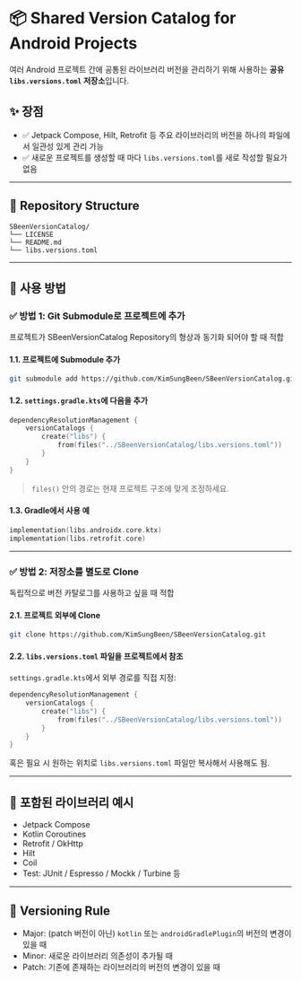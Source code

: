 
# 📦 Shared Version Catalog for Android Projects

여러 Android 프로젝트 간에 공통된 라이브러리 버전을 관리하기 위해 사용하는 **공유 `libs.versions.toml` 저장소**입니다.

## ✨ 장점

- ✅ Jetpack Compose, Hilt, Retrofit 등 주요 라이브러리의 버전을 하나의 파일에서 일관성 있게 관리 가능
- ✅ 새로운 프로젝트를 생성할 때 마다 `libs.versions.toml`를 새로 작성할 필요가 없음

---

## 📁 Repository Structure

```[README.md](../AndroidStudioProjects/SBeenVersionCatalog/README.md)
SBeenVersionCatalog/
└── LICENSE
└── README.md
└── libs.versions.toml
```

---

## 🚀 사용 방법

### ✅ 방법 1: Git Submodule로 프로젝트에 추가

프로젝트가 SBeenVersionCatalog Repository의 형상과 동기화 되어야 할 때 적합

#### 1.1. 프로젝트에 Submodule 추가

```bash
git submodule add https://github.com/KimSungBeen/SBeenVersionCatalog.git
```

#### 1.2. `settings.gradle.kts`에 다음을 추가

```kotlin
dependencyResolutionManagement {
    versionCatalogs {
        create("libs") {
            from(files("../SBeenVersionCatalog/libs.versions.toml"))
        }
    }
}
```

> `files()` 안의 경로는 현재 프로젝트 구조에 맞게 조정하세요.

#### 1.3. Gradle에서 사용 예

```kotlin
implementation(libs.androidx.core.ktx)
implementation(libs.retrofit.core)
```

---

### ✅ 방법 2: 저장소를 별도로 Clone

독립적으로 버전 카탈로그를 사용하고 싶을 때 적합

#### 2.1. 프로젝트 외부에 Clone

```bash
git clone https://github.com/KimSungBeen/SBeenVersionCatalog.git
```

#### 2.2. `libs.versions.toml` 파일을 프로젝트에서 참조

`settings.gradle.kts`에서 외부 경로를 직접 지정:

```kotlin
dependencyResolutionManagement {
    versionCatalogs {
        create("libs") {
            from(files("../SBeenVersionCatalog/libs.versions.toml"))
        }
    }
}
```

혹은 필요 시 원하는 위치로 `libs.versions.toml` 파일만 복사해서 사용해도 됨.

---

## 🧩 포함된 라이브러리 예시

- Jetpack Compose
- Kotlin Coroutines
- Retrofit / OkHttp
- Hilt
- Coil
- Test: JUnit / Espresso / Mockk / Turbine 등

---

## 📌 Versioning Rule

- Major: (patch 버전이 아닌) `kotlin` 또는 `androidGradlePlugin`의 버전의 변경이 있을 때
- Minor: 새로운 라이브러리 의존성이 추가될 때
- Patch: 기존에 존재하는 라이브러리의 버전의 변경이 있을 때 
